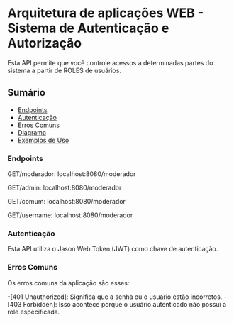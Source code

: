 # Arquitetura de aplicações WEB - Sistema de Autenticação e Autorização

Esta API permite que você controle acessos a determinadas partes do sistema a partir de ROLES de usuários.

## Sumário

- [Endpoints](#endpoints)
- [Autenticação](#autenticação)
- [Erros Comuns](#erros-comuns)
- [Diagrama](#diagrama)
- [Exemplos de Uso](#exemplos-de-uso)

### Endpoints

GET/moderador: localhost:8080/moderador

GET/admin: localhost:8080/moderador 

GET/comum: localhost:8080/moderador 

GET/username: localhost:8080/moderador <br>

### Autenticação

Esta API utiliza o Jason Web Token (JWT) como chave de autenticação.

### Erros Comuns

Os erros comuns da aplicação são esses:

-[401 Unauthorized]: Significa que a senha ou o usuário estão incorretos.
-[403 Forbidden]: Isso acontece porque o usuário autenticado não possui a role especificada.
